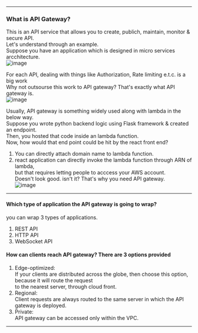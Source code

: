 ---------------------------------------------------------------------------------------------------------------------
### What is API Gateway?
This is an API service that allows you to create, publich, maintain, monitor & secure API.</br>
Let's understand through an example.</br> 
Suppose you have an application which is designed in micro services arcchitecture.</br>
![image](https://github.com/user-attachments/assets/732617ef-be98-4426-b68d-708b6dac0bb8)

For each API, dealing with things like Authorization, Rate limiting e.t.c. is a big work</br>
Why not outsourse this work to API gateway? That's exactly what API gateway is.</br>
![image](https://github.com/user-attachments/assets/0121a239-7879-413c-a61d-815563ec4526)

Usually, API gateway is something widely used along with lambda in the below way.</br>
Suppose you wrote python backend logic using Flask framework & created an endpoint.</br>
Then, you hosted that code inside an lambda function.</br>
Now, how would that end point could be hit by the react front end?</br>
1. You can directly attach domain name to lambda function.</br>
2. react application can directly invoke the lambda function through ARN of lambda,</br>
but that requires letting people to acccess your AWS account.</br>
Doesn't look good. isn't it? That's why you need API gateway.</br>
![image](https://github.com/user-attachments/assets/c020e3d5-d38e-417f-bf18-42a4818e45c8)

--------------------------------------------------------------------------------------------------------------------
#### Which type of application the API gateway is going to wrap?</br>
you can wrap 3 types of applications.</br>
1. REST API
2. HTTP API
3. WebSocket API

#### How can clients reach API gateway? There are 3 options provided</br>
1. Edge-optimized:</br>
   If your clients are distributed across the globe, then choose this option, because it will route the request</br>
   to the nearest server, through cloud front.</br> 
2. Regional:</br>
   Client requests are always routed to the same server in which the API gateway is deployed.</br>
3. Private:</br>
   API gateway can be accessed only within the VPC.
--------------------------------------------------------------------------------------------------------------------
